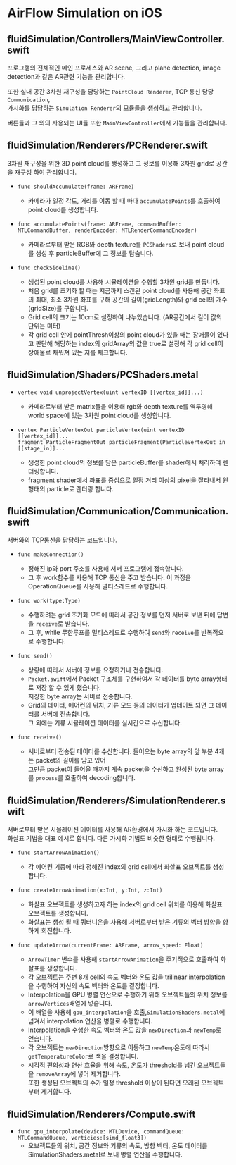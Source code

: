 # AirFlow Simulation on iOS

## fluidSimulation/Controllers/MainViewController.swift

프로그램의 전체적인 메인 프로세스와 AR scene, 그리고 plane detection, image detection과 같은 AR관련 기능을 관리합니다.

또한 실내 공간 3차원 재구성을 담당하는 `PointCloud Renderer`, TCP 통신 담당 `Communication`, <br/>가시화를 담당하는 `Simulation Renderer`의 모듈들을 생성하고 관리합니다.

버튼들과 그 외의 사용되는 UI들 또한 `MainViewController`에서 기능들을 관리합니다.

## fluidSimulation/Renderers/PCRenderer.swift

3차원 재구성을 위한 3D point cloud를 생성하고 그 정보를 이용해 3차원 grid로 공간을 재구성 하여 관리합니다.

- `func shouldAccumulate(frame: ARFrame)`
  - 카메라가 일정 각도, 거리를 이동 할 때 마다 `accumulatePoints`를 호출하여 point cloud를 생성합니다.

- `func accumulatePoints(frame: ARFrame, commandBuffer: MTLCommandBuffer, renderEncoder: MTLRenderCommandEncoder)`
  - 카메라로부터 받은 RGB와 depth texture를 `PCShaders`로 보내 point cloud를 생성 후 particleBuffer에 그 정보를 담습니다.

- `func checkSideline()`
  - 생성된 point cloud를 사용해 시뮬레이션을 수행할 3차원 grid를 만듭니다.
  - 처음 grid를 초기화 할 때는 지금까지 스캔된 point cloud를 사용해 공간 좌표의 최대, 최소 3차원 좌표를 구해 공간의 길이(gridLength)와 grid cell의 개수(gridSize)를 구합니다.
  - Grid cell의 크기는 10cm로 설정하여 나누었습니다. (AR공간에서 길이 값의 단위는 미터)
  - 각 grid cell 안에 pointThresh이상의 point cloud가 있을 때는 장애물이 있다고 판단해 해당하는 index의 gridArray의 값을 true로 설정해 각 grid cell이 장애물로 채워져 있는 지를 체크합니다.

## fluidSimulation/Shaders/PCShaders.metal

- `vertex void unprojectVertex(uint vertexID [[vertex_id]]...)`
  - 카메라로부터 받은 matrix들을 이용해 rgb와 depth texture를 역투영해 world space에 있는 3차원 point cloud를 생성합니다.

- `vertex ParticleVertexOut particleVertex(uint vertexID [[vertex_id]]...`<br/>`fragment ParticleFragmentOut particleFragment(ParticleVertexOut in [[stage_in]]...`
  - 생성한 point cloud의 정보를 담은 particleBuffer를 shader에서 처리하여 렌더링합니다.
  - fragment shader에서 좌표를 중심으로 일정 거리 이상의 pixel을 잘라내서 원 형태의 particle로 렌더링 합니다.

## fluidSimulation/Communication/Communication.swift

서버와의 TCP통신을 담당하는 코드입니다.

- `func makeConnection()`
  - 정해진 ip와 port 주소를 사용해 서버 프로그램에 접속합니다.
  - 그 후 work함수를 사용해 TCP 통신을 주고 받습니다. 이 과정을 OperationQueue를 사용해 멀티스레드로 수행합니다.
 
- `func work(type:Type)`
  - 수행하려는 grid 초기화 모드에 따라서 공간 정보를 먼저 서버로 보낸 뒤에 답변을 `receive`로 받습니다.
  - 그 후, while 무한루프를 멀티스레드로 수행하여 `send`와 `receive`를 반복적으로 수행합니다.
  
- `func send()`
  - 상황에 따라서 서버에 정보를 요청하거나 전송합니다.
  - `Packet.swift`에서 Packet 구조체를 구현하여서 각 데이터를 byte array형태로 저장 할 수 있게 했습니다. <br/>저장한 byte array는 서버로 전송합니다.
  - Grid의 데이터, 에어컨의 위치, 기류 모드 등의 데이터가 업데이트 되면 그 데이터를 서버에 전송합니다. <br/>그 외에는 기류 시뮬레이션 데이터를 실시간으로 수신합니다.
 
- `func receive()`
  - 서버로부터 전송된 데이터를 수신합니다. 들어오는 byte array의 앞 부분 4개는 packet의 길이를 담고 있어 <br/>그만큼 packet이 들어올 때까지 계속 packet을 수신하고 완성된 byte array를 `process`를 호출하여 decoding합니다.

## fluidSimulation/Renderers/SimulationRenderer.swift

서버로부터 받은 시뮬레이션 데이터를 사용해 AR환경에서 가시화 하는 코드입니다.
<br/> 화살표 기법을 대표 예시로 합니다. 다른 가시화 기법도 비슷한 형태로 수행됩니다.

- `func startArrowAnimation()`
  - 각 에어컨 기종에 따라 정해진 index의 grid cell에서 화살표 오브젝트를 생성합니다.
 
- `func createArrowAnimation(x:Int, y:Int, z:Int)`
  - 화살표 오브젝트를 생성하고자 하는 index의 grid cell 위치를 이용해 화살표 오브젝트를 생성합니다.
  - 화살표는 생성 될 때 쿼터니온을 사용해 서버로부터 받은 기류의 벡터 방향을 향하게 회전합니다.
 
- `func updateArrow(currentFrame: ARFrame, arrow_speed: Float)`
  - `ArrowTimer` 변수를 사용해 `startArrowAnimation`을 주기적으로 호출하여 화살표를 생성합니다.
  - 각 오브젝트는 주변 8개 cell의 속도 벡터와 온도 값을 trilinear interpolation을 수행하여 자신의 속도 벡터와 온도를 결정합니다.
  - Interpolation을 GPU 병렬 연산으로 수행하기 위해 오브젝트들의 위치 정보를 `arrowVertices`배열에 넣습니다.
  - 이 배열을 사용해 `gpu_interpolation`을 호출,`SimulationShaders.metal`에 넘겨서 interpolation 연산을 병렬로 수행합니다.
  - Interpolation을 수행한 속도 벡터와 온도 값을 `newDirection`과 `newTemp`로 얻습니다.
  - 각 오브젝트는 `newDirection`방향으로 이동하고 `newTemp`온도에 따라서 `getTemperatureColor`로 색을 결정합니다.
  - 시각적 편의성과 연산 효율을 위해 속도, 온도가 threshold를 넘긴 오브젝트들을 `removeArray`에 넣어 제거합니다. <br/>또한 생성된 오브젝트의 수가 일정 threshold 이상이 된다면 오래된 오브젝트부터 제거합니다.

## fluidSimulation/Renderers/Compute.swift

- `func gpu_interpolate(device: MTLDevice, commandQueue: MTLCommandQueue, verticies:[simd_float3])`
  - 오브젝트들의 위치, 공간 정보와 기류의 속도, 방향 벡터, 온도 데이터를 SimulationShaders.metal로 보내 병렬 연산을 수행합니다.
